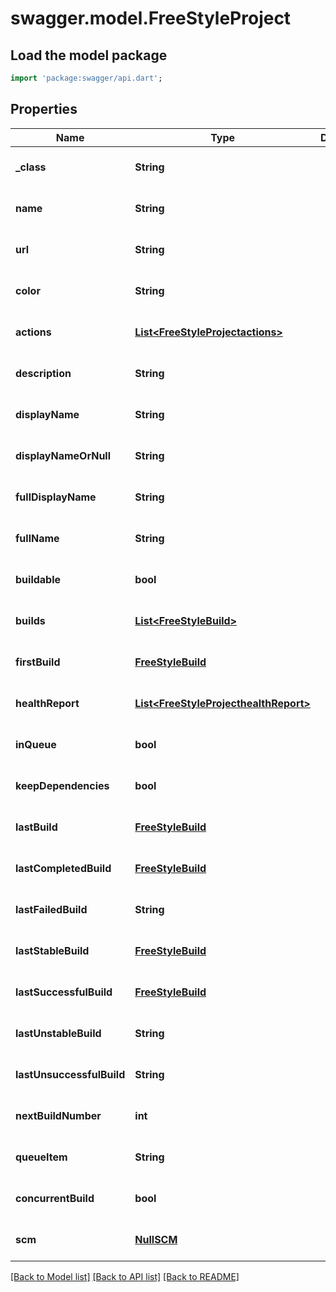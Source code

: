 # swagger.model.FreeStyleProject

## Load the model package
```dart
import 'package:swagger/api.dart';
```

## Properties
Name | Type | Description | Notes
------------ | ------------- | ------------- | -------------
**_class** | **String** |  | [optional] [default to null]
**name** | **String** |  | [optional] [default to null]
**url** | **String** |  | [optional] [default to null]
**color** | **String** |  | [optional] [default to null]
**actions** | [**List&lt;FreeStyleProjectactions&gt;**](FreeStyleProjectactions.md) |  | [optional] [default to []]
**description** | **String** |  | [optional] [default to null]
**displayName** | **String** |  | [optional] [default to null]
**displayNameOrNull** | **String** |  | [optional] [default to null]
**fullDisplayName** | **String** |  | [optional] [default to null]
**fullName** | **String** |  | [optional] [default to null]
**buildable** | **bool** |  | [optional] [default to null]
**builds** | [**List&lt;FreeStyleBuild&gt;**](FreeStyleBuild.md) |  | [optional] [default to []]
**firstBuild** | [**FreeStyleBuild**](FreeStyleBuild.md) |  | [optional] [default to null]
**healthReport** | [**List&lt;FreeStyleProjecthealthReport&gt;**](FreeStyleProjecthealthReport.md) |  | [optional] [default to []]
**inQueue** | **bool** |  | [optional] [default to null]
**keepDependencies** | **bool** |  | [optional] [default to null]
**lastBuild** | [**FreeStyleBuild**](FreeStyleBuild.md) |  | [optional] [default to null]
**lastCompletedBuild** | [**FreeStyleBuild**](FreeStyleBuild.md) |  | [optional] [default to null]
**lastFailedBuild** | **String** |  | [optional] [default to null]
**lastStableBuild** | [**FreeStyleBuild**](FreeStyleBuild.md) |  | [optional] [default to null]
**lastSuccessfulBuild** | [**FreeStyleBuild**](FreeStyleBuild.md) |  | [optional] [default to null]
**lastUnstableBuild** | **String** |  | [optional] [default to null]
**lastUnsuccessfulBuild** | **String** |  | [optional] [default to null]
**nextBuildNumber** | **int** |  | [optional] [default to null]
**queueItem** | **String** |  | [optional] [default to null]
**concurrentBuild** | **bool** |  | [optional] [default to null]
**scm** | [**NullSCM**](NullSCM.md) |  | [optional] [default to null]

[[Back to Model list]](../README.md#documentation-for-models) [[Back to API list]](../README.md#documentation-for-api-endpoints) [[Back to README]](../README.md)


